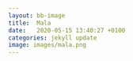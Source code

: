 ```yaml
---
layout: bb-image
title:  Mala
date:   2020-05-15 13:40:27 +0100
categories: jekyll update
image: images/mala.png
---
```




